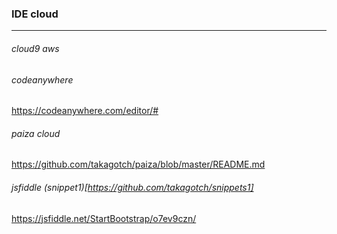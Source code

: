 ### IDE cloud
---

###### cloud9 aws



###### codeanywhere
https://codeanywhere.com/editor/#

###### paiza cloud
https://github.com/takagotch/paiza/blob/master/README.md

###### jsfiddle (snippet1)[https://github.com/takagotch/snippets1]
https://jsfiddle.net/StartBootstrap/o7ev9czn/

```
```

```
```

```
```


